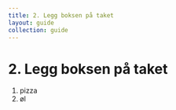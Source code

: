 ```yaml
---
title: 2. Legg boksen på taket
layout: guide
collection: guide
---
```


# 2. Legg boksen på taket

1. pizza
2. øl
